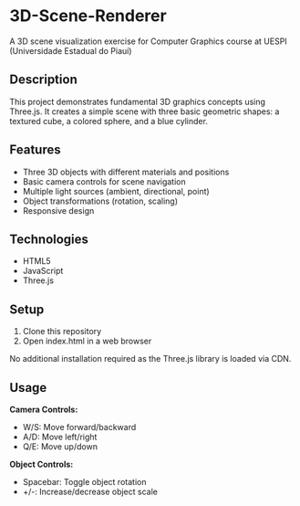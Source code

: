 # 3D-Scene-Renderer

A 3D scene visualization exercise for Computer Graphics course at UESPI (Universidade Estadual do Piauí)

## Description

This project demonstrates fundamental 3D graphics concepts using Three.js. It creates a simple scene with three basic geometric shapes: a textured cube, a colored sphere, and a blue cylinder.

## Features

- Three 3D objects with different materials and positions
- Basic camera controls for scene navigation
- Multiple light sources (ambient, directional, point)
- Object transformations (rotation, scaling)
- Responsive design

## Technologies

- HTML5
- JavaScript
- Three.js

## Setup

1. Clone this repository
2. Open index.html in a web browser

No additional installation required as the Three.js library is loaded via CDN.

## Usage

**Camera Controls:**
- W/S: Move forward/backward
- A/D: Move left/right
- Q/E: Move up/down

**Object Controls:**
- Spacebar: Toggle object rotation
- +/-: Increase/decrease object scale


